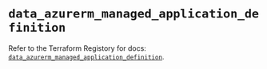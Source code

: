 # `data_azurerm_managed_application_definition`

Refer to the Terraform Registory for docs: [`data_azurerm_managed_application_definition`](https://www.terraform.io/docs/providers/azurerm/d/managed_application_definition).
